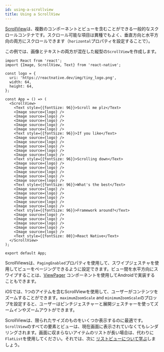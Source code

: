 ```yaml
---
id: using-a-scrollview
title: Using a ScrollView
---
```


[ScrollView](scrollview.md)は、複数のコンポーネントとビューを含むことができる一般的なスクロールコンテナです。スクロール可能な項目は異種でもよく、垂直方向と水平方向の両方にスクロールできます（`horizontal`プロパティを設定することで）。

この例では、画像とテキストの両方が混在した縦型の`ScrollView`を作成します。

```SnackPlayer name=Using%20ScrollView
import React from 'react';
import {Image, ScrollView, Text} from 'react-native';

const logo = {
  uri: 'https://reactnative.dev/img/tiny_logo.png',
  width: 64,
  height: 64,
};

const App = () => (
  <ScrollView>
    <Text style={{fontSize: 96}}>Scroll me plz</Text>
    <Image source={logo} />
    <Image source={logo} />
    <Image source={logo} />
    <Image source={logo} />
    <Image source={logo} />
    <Text style={{fontSize: 96}}>If you like</Text>
    <Image source={logo} />
    <Image source={logo} />
    <Image source={logo} />
    <Image source={logo} />
    <Image source={logo} />
    <Text style={{fontSize: 96}}>Scrolling down</Text>
    <Image source={logo} />
    <Image source={logo} />
    <Image source={logo} />
    <Image source={logo} />
    <Image source={logo} />
    <Text style={{fontSize: 96}}>What's the best</Text>
    <Image source={logo} />
    <Image source={logo} />
    <Image source={logo} />
    <Image source={logo} />
    <Image source={logo} />
    <Text style={{fontSize: 96}}>Framework around?</Text>
    <Image source={logo} />
    <Image source={logo} />
    <Image source={logo} />
    <Image source={logo} />
    <Image source={logo} />
    <Text style={{fontSize: 80}}>React Native</Text>
  </ScrollView>
);

export default App;
```

ScrollViewsは、`PagingEnabled`プロパティを使用して、スワイプジェスチャを使用してビューをページングできるように設定できます。ビュー間を水平方向にスワイプすることは、[ViewPager](https://github.com/react-native-community/react-native-viewpager) コンポーネントを使用してAndroidで実装することもできます。

iOSでは、1つのアイテムを含むScrollViewを使用して、ユーザーがコンテンツをズームすることができます。`maximumZoomScale` and `minimumZoomScale`のプロップを設定すると、ユーザーはピンチジェスチャーと展開ジェスチャーを使ってズームインやズームアウトができます。

ScrollViewは、限られたサイズのものをいくつか表示するのに最適です。`ScrollView`のすべての要素とビューは、現在画面に表示されていなくてもレンダリングされます。画面に収まらないアイテムのリストが長い場合は、代わりに`FlatList`を使用してください。それでは、次に [リストビューについて学ぶ](using-a-listview.md)しましょう。
